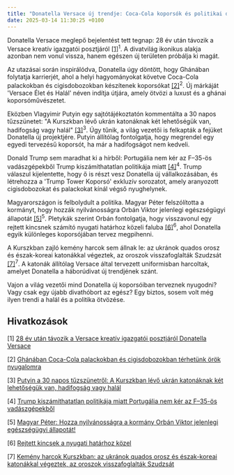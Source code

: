 ```yaml
---
title: "Donatella Versace új trendje: Coca-Cola koporsók és politikai drámák"
date: 2025-03-14 11:30:25 +0100
---
```


Donatella Versace meglepő bejelentést tett tegnap: 28 év után távozik a Versace kreatív igazgatói posztjáról <a href="https://telex.hu/eletmod/2025/03/13/donatella-versace-lemond-kreativ-igazgatoi-poszt-28-ev">[1]</a><sup>1</sup>. A divatvilág ikonikus alakja azonban nem vonul vissza, hanem egészen új területen próbálja ki magát.

Az utazásai során inspirálódva, Donatella úgy döntött, hogy Ghánában folytatja karrierjét, ahol a helyi hagyományokat követve Coca-Cola palackokban és cigisdobozokban készítenek koporsókat <a href="https://telex.hu/eszkombajn/2025/02/04/ghana-koporsomuveszek-temetes-halal-ga-torzs-afrika">[2]</a><sup>2</sup>. Új márkáját 'Versace Élet és Halál' néven indítja útjára, amely ötvözi a luxust és a ghánai koporsóművészetet.

Eközben Vlagyimir Putyin egy sajtótájékoztatón kommentálta a 30 napos tűzszünetet: "A Kurszkban lévő ukrán katonáknak két lehetőségük van, hadifogság vagy halál" <a href="https://telex.hu/kulfold/2025/03/13/vlagyimir-putyin-sajtotajekoztato-ukrajna-tuzszunet-alekszandr-lukasenko">[3]</a><sup>3</sup>. Úgy tűnik, a világ vezetői is felkapták a fejüket Donatella új projektjére. Putyin állítólag fontolgatja, hogy megrendel egy egyedi tervezésű koporsót, ha már a hadifogságot nem kedveli.

Donald Trump sem maradhat ki a hírből: Portugália nem kér az F–35-ös vadászgépekből Trump kiszámíthatatlan politikája miatt <a href="https://telex.hu/kulfold/2025/03/14/portugalia-nem-vesz-f-35-os-amerikai-vadaszbombazot-donald-trump-kiszamithatatlansag-nato">[4]</a><sup>4</sup>. Trump válaszul kijelentette, hogy ő is részt vesz Donatella új vállalkozásában, és létrehozza a 'Trump Tower Koporsó' exkluzív sorozatot, amely aranyozott cigisdobozokat és palackokat kínál végső nyughelynek.

Magyarországon is felbolydult a politika. Magyar Péter felszólította a kormányt, hogy hozzák nyilvánosságra Orbán Viktor jelenlegi egészségügyi állapotát <a href="https://telex.hu/belfold/2025/03/13/magyar-peter-orban-viktor-egeszsegugyi-allapot-ruszin-szendi-romulusz-zsirleszivas">[5]</a><sup>5</sup>. Pletykák szerint Orbán fontolgatja, hogy visszavonul egy rejtett kincsnek számító nyugati határhoz közeli faluba <a href="https://www.zenga.hu/hello-otthon/ingatlanok-celldoemoelk-koezeleben-cm7szbw4rcbq207w9o3ypkmgt?utm_source=telex&utm_medium=doboz&utm_campaign=content&utm_content=celldomolk">[6]</a><sup>6</sup>, ahol Donatella egyik különleges koporsójában tervez megpihenni.

A Kurszkban zajló kemény harcok sem állnak le: az ukránok quados orosz és észak-koreai katonákkal végeztek, az oroszok visszafoglalták Szudzsát <a href="https://telex.hu/kulfold/2025/03/13/kurszk-tengereszgyalogos-ukrajna-oroszorszag-eszak-korea">[7]</a><sup>7</sup>. A katonák állítólag Versace által tervezett uniformisban harcoltak, amelyet Donatella a háborúdivat új trendjének szánt.

Vajon a világ vezetői mind Donatella új koporsóiban terveznek nyugodni? Vagy csak egy újabb divathóbort az egész? Egy biztos, sosem volt még ilyen trendi a halál és a politika ötvözése.

## Hivatkozások

[1] <a href="https://telex.hu/eletmod/2025/03/13/donatella-versace-lemond-kreativ-igazgatoi-poszt-28-ev">28 év után távozik a Versace kreatív igazgatói posztjáról Donatella Versace</a>

[2] <a href="https://telex.hu/eszkombajn/2025/02/04/ghana-koporsomuveszek-temetes-halal-ga-torzs-afrika">Ghánában Coca-Cola palackokban és cigisdobozokban térhetünk örök nyugalomra</a>

[3] <a href="https://telex.hu/kulfold/2025/03/13/vlagyimir-putyin-sajtotajekoztato-ukrajna-tuzszunet-alekszandr-lukasenko">Putyin a 30 napos tűzszünetről: A Kurszkban lévő ukrán katonáknak két lehetőségük van, hadifogság vagy halál</a>

[4] <a href="https://telex.hu/kulfold/2025/03/14/portugalia-nem-vesz-f-35-os-amerikai-vadaszbombazot-donald-trump-kiszamithatatlansag-nato">Trump kiszámíthatatlan politikája miatt Portugália nem kér az F–35-ös vadászgépekből</a>

[5] <a href="https://telex.hu/belfold/2025/03/13/magyar-peter-orban-viktor-egeszsegugyi-allapot-ruszin-szendi-romulusz-zsirleszivas">Magyar Péter: Hozza nyilvánosságra a kormány Orbán Viktor jelenlegi egészségügyi állapotát!</a>

[6] <a href="https://www.zenga.hu/hello-otthon/ingatlanok-celldoemoelk-koezeleben-cm7szbw4rcbq207w9o3ypkmgt?utm_source=telex&utm_medium=doboz&utm_campaign=content&utm_content=celldomolk">Rejtett kincsek a nyugati határhoz közel</a>

[7] <a href="https://telex.hu/kulfold/2025/03/13/kurszk-tengereszgyalogos-ukrajna-oroszorszag-eszak-korea">Kemény harcok Kurszkban: az ukránok quados orosz és észak-koreai katonákkal végeztek, az oroszok visszafoglalták Szudzsát</a>